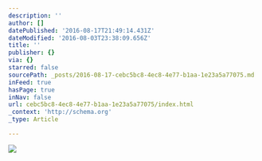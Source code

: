 ```yaml
---
description: ''
author: []
datePublished: '2016-08-17T21:49:14.431Z'
dateModified: '2016-08-03T23:38:09.656Z'
title: ''
publisher: {}
via: {}
starred: false
sourcePath: _posts/2016-08-17-cebc5bc8-4ec8-4e77-b1aa-1e23a5a77075.md
inFeed: true
hasPage: true
inNav: false
url: cebc5bc8-4ec8-4e77-b1aa-1e23a5a77075/index.html
_context: 'http://schema.org'
_type: Article

---
```

![](https://the-grid-user-content.s3-us-west-2.amazonaws.com/64333c94-df19-47d9-8ade-51b9ed6da8e4.jpg)